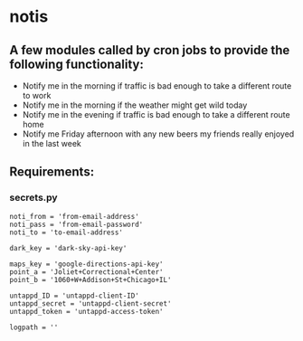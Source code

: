 # notis

## A few modules called by cron jobs to provide the following functionality:

* Notify me in the morning if traffic is bad enough to take a different route to work
* Notify me in the morning if the weather might get wild today
* Notify me in the evening if traffic is bad enough to take a different route home
* Notify me Friday afternoon with any new beers my friends really enjoyed in the last week

## Requirements:

### secrets.py
```
noti_from = 'from-email-address'
noti_pass = 'from-email-password'
noti_to = 'to-email-address'

dark_key = 'dark-sky-api-key'

maps_key = 'google-directions-api-key'
point_a = 'Joliet+Correctional+Center'
point_b = '1060+W+Addison+St+Chicago+IL'

untappd_ID = 'untappd-client-ID'
untappd_secret = 'untappd-client-secret'
untappd_token = 'untappd-access-token'

logpath = ''
```
